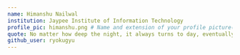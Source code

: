 ```yaml
---
name: Himanshu Nailwal
institution: Jaypee Institute of Information Technology
profile_pic: himanshu.png # Name and extension of your profile picture(ex. mona.png)
quote: No matter how deep the night, it always turns to day, eventually.
github_user: ryokugyu
---
```

